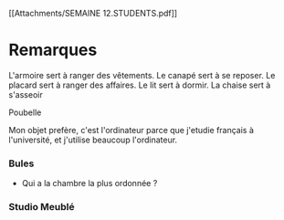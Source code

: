 [[Attachments/SEMAINE 12.STUDENTS.pdf]]
# Remarques
L'armoire sert à ranger des vêtements.
Le canapé sert à se reposer.
Le placard sert à ranger des affaires.
Le lit sert à dormir.
La chaise sert à s'asseoir

Poubelle

Mon objet prefère, c'est l'ordinateur parce que j'etudie français à l'université, et j'utilise beaucoup l'ordinateur.

### Bules
* Qui a la chambre la plus ordonnée ?

### Studio Meublé
